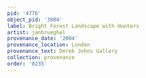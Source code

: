 ```yaml
---
pid: '4776'
object_pid: '3004'
label: Bright Forest Landscape with Hunters
artist: janbrueghel
provenance_date: '2004'
provenance_location: London
provenance_text: Derek Johns Gallery
collection: provenance
order: '0235'
---
```

